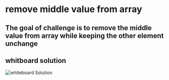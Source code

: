 # remove middle value from array

## The goal of challenge is to remove the middle value from array while keeping the other element unchange

## whitboard solution 
![whiteboard Solution]([whiteboard-challenges/codeChallenges-image/remove-middle-value-from-array.png](https://raw.githubusercontent.com/username/repo/branch/whiteboard-challenges/codeChallenges-image/remove-middle-value-from-array.png))
